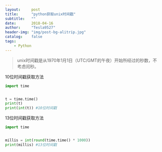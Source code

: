 ```yaml
---
layout:     post
title:      "python获取unix时间戳"
subtitle:   ""
date:       2018-04-16
author:     "Tesla9527"
header-img: "img/post-bg-alitrip.jpg"
catalog:    false
tags:
    - Python
---
```

>unix时间戳是从1970年1月1日（UTC/GMT的午夜）开始所经过的秒数，不考虑闰秒。

10位时间戳获取方法
```python
import time


t = time.time()
print(t)
print(int(t)) #10位时间戳
```

13位时间戳获取方法
```python
import time


millis = int(round(time.time() * 1000))
print(millis) #13位时间戳
```